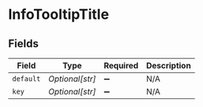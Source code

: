 # InfoTooltipTitle


## Fields

| Field              | Type               | Required           | Description        |
| ------------------ | ------------------ | ------------------ | ------------------ |
| `default`          | *Optional[str]*    | :heavy_minus_sign: | N/A                |
| `key`              | *Optional[str]*    | :heavy_minus_sign: | N/A                |